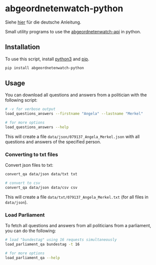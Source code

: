 # abgeordnetenwatch-python

Siehe [hier](https://github.com/Bluemi/abgeordnetenwatch-python/blob/main/README_de.md) für die deutsche Anleitung.

Small utility programs to use the [abgeordnetenwatch-api](https://www.abgeordnetenwatch.de/) in python.

## Installation

To use this script, install [python3](https://www.python.org/) and [pip](https://packaging.python.org/en/latest/tutorials/installing-packages/).

```sh
pip install abgeordnetenwatch-python
```

## Usage

You can download all questions and answers from a politician with the following script:

```sh
# -v for verbose output
load_questions_answers --firstname "Angela" --lastname "Merkel"

# for more options
load_questions_answers --help
```

This will create a file `data/json/079137_Angela_Merkel.json` with all questions and answers of the specified person.

### Converting to txt files
Convert json files to txt:

```sh
convert_qa data/json data/txt txt

# convert to csv
convert_qa data/json data/csv csv
```

This will create a file `data/txt/079137_Angela_Merkel.txt` (for all files in `data/json`).

### Load Parliament
To fetch all questions and answers from all politicians from a parliament, you can do the following:
```sh
# load "bundestag" using 16 requests simultaneously
load_parliament_qa bundestag -t 16

# for more options
load_parliament_qa --help
```
